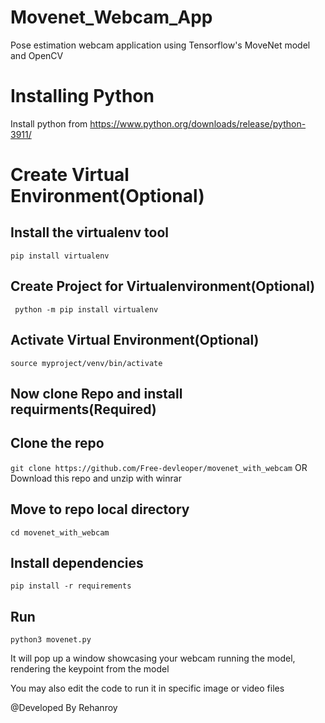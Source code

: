 # Movenet_Webcam_App
Pose estimation webcam application using Tensorflow's MoveNet model and OpenCV

# Installing Python 
Install python from  https://www.python.org/downloads/release/python-3911/

# Create Virtual Environment(Optional)

## Install the virtualenv tool
``` pip install virtualenv ```

## Create Project for Virtualenvironment(Optional)
  ``` python -m pip install virtualenv```

## Activate Virtual Environment(Optional)
```source myproject/venv/bin/activate ```

## Now clone Repo and install requirments(Required)

## Clone the repo
``` git clone https://github.com/Free-devleoper/movenet_with_webcam ``` OR Download this repo and unzip with winrar

## Move to repo local directory
``` cd movenet_with_webcam ```

## Install dependencies
``` pip install -r requirements ```

## Run
``` python3 movenet.py ```

It will pop up a window showcasing your webcam running the model, rendering the keypoint from the model

You may also edit the code to run it in specific image or video files


@Developed By Rehanroy
